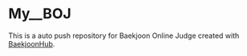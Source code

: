 # My__BOJ
This is a auto push repository for Baekjoon Online Judge created with [BaekjoonHub](https://github.com/BaekjoonHub/BaekjoonHub).
